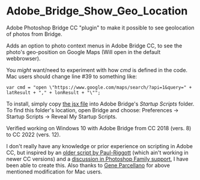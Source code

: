 # Adobe_Bridge_Show_Geo_Location

Adobe Photoshop Bridge CC "plugin" to make it possible to see geolocation of photos from Bridge.

Adds an option to photo context menus in Adobe Bridge CC, to see the photo's geo-position on Google Maps (Will open in the default webbrowser).

You _might_ want/need to experiment with how _cmd_ is defined in the code. Mac users should change line #39 to something like:

`var cmd = "open \"https://www.google.com/maps/search/?api=1&query=" + latResult + "," + lonResult + "\"";`

To install, simply copy [the jsx file](https://github.com/StigNygaard/Adobe_Bridge_Show_Geo_Location/raw/master/ShowOnGoogleMaps.jsx) into Adobe Bridge's _Startup Scripts_ folder. To find this folder's location, open Bridge and choose: Preferences -> Startup Scripts -> Reveal My Startup Scripts.

Verified working on Windows 10 with Adobe Bridge from CC 2018 (vers. 8) to CC 2022 (vers. 12).

I don't really have any knowledge or prior experience on scripting in Adobe CC, but inspired by an [older script by Paul-Riggott](https://github.com/Paul-Riggott/PS-Scripts/blob/master/Map%20from%20Geotag.jsx) (which ain't working in newer CC versions) and a [discussion in Photoshop Family support](https://feedback.photoshop.com/photoshop_family/topics/_mapping_the_photo_in_bridge), I have been able to create this. Also thanks to [Gene Parcellano](https://github.com/geneparcellano) for above mentioned modification for Mac users.
